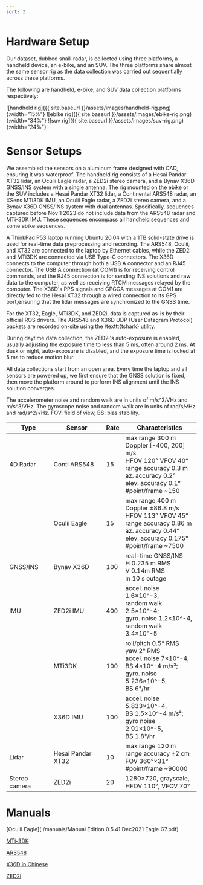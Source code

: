 ```yaml
---
sort: 2
---
```


# Hardware Setup

Our dataset, dubbed snail-radar, is collected using three platforms, a handheld device, an e-bike, and an SUV. The three platforms share almost the same sensor rig as the data collection was carried out sequentially across these platforms.

The following are handheld, e-bike, and SUV data collection platforms respectively:

![handheld rig]({{ site.baseurl }}/assets/images/handheld-rig.png){:width="15%"}
![ebike rig]({{ site.baseurl }}/assets/images/ebike-rig.png){:width="34%"}
![suv rig]({{ site.baseurl }}/assets/images/suv-rig.png){:width="24%"}

# Sensor Setups
We assembled the sensors on a aluminum frame designed with CAD, ensuring it was waterproof.
The handheld rig consists of a Hesai Pandar XT32 lidar, an Oculii Eagle radar, a ZED2i stereo camera, and a Bynav X36D GNSS/INS system with a single antenna.
The rig mounted on the ebike or the SUV includes a Hesai Pandar XT32 lidar, a Continental ARS548 radar, an XSens MTi3DK IMU, an Oculii Eagle radar, a ZED2i stereo camera, and a Bynav X36D GNSS/INS system with dual antennas.
Specifically, sequences captured before Nov 1 2023 do not include data from the ARS548 radar and MTi-3DK IMU.
These sequences encompass all handheld sequences and some ebike sequences.

A ThinkPad P53 laptop running Ubuntu 20.04 with a 1TB solid-state drive is used for real-time data preprocessing and recording. 
The ARS548, Oculii, and XT32 are connected to the laptop by Ethernet cables, while the ZED2i and MTi3DK are connected via USB Type-C connectors.
The X36D connects to the computer through both a USB A connector and an RJ45 connector. 
The USB A connection (at COM1) is for receiving control commands, 
and the RJ45 connection is for sending INS solutions and raw data to the computer, as well as receiving RTCM messages relayed by the computer.
The X36D's PPS signals and GPGGA messages at COM1 are directly fed to the Hesai XT32 through a wired connection to its GPS port,ensuring that the lidar messages are synchronized to the GNSS time.

For the XT32, Eagle, MTi3DK, and ZED2i, data is captured as-is by their official ROS drivers.
The ARS548 and X36D UDP (User Datagram Protocol) packets are recorded on-site using the \texttt{tshark} utility.

During daytime data collection, the ZED2i's auto-exposure is enabled, usually adjusting the exposure time to less than 5 ms, often around 2 ms.
At dusk or night, auto-exposure is disabled, and the exposure time is locked at 5 ms to reduce motion blur.

All data collections start from an open area.
Every time the laptop and all sensors are powered up, we first ensure that the GNSS solution is fixed, then move the platform around to perform INS alignment until the INS solution converges.

The accelerometer noise and random walk are in units of m/s^2/√Hz and m/s^3/√Hz. The gyroscope noise and random walk are in units of rad/s/√Hz and rad/s^2/√Hz. FOV: field of view, BS: bias stability.

| **Type**           | **Sensor**         | **Rate** | **Characteristics**                                                                 |
|--------------------|--------------------|----------|--------------------------------------------------------------------------------------|
| 4D Radar           | Conti ARS548       | 15       | max range 300 m <br> Doppler [-400, 200] m/s <br> HFOV 120° VFOV 40° <br> range accuracy 0.3 m <br> az. accuracy 0.2° <br> elev. accuracy 0.1° <br> \#point/frame ~150 |
|                    | Oculii Eagle       | 15       | max range 400 m <br> Doppler ±86.8 m/s <br> HFOV 113° VFOV 45° <br> range accuracy 0.86 m <br> az. accuracy 0.44° <br> elev. accuracy 0.175° <br> \#point/frame ~7500 |
| GNSS/INS           | Bynav X36D         | 100      | real-time GNSS/INS <br> H 0.235 m RMS <br> V 0.14m RMS <br> in 10 s outage                                    |
| IMU                | ZED2i IMU          | 400      | accel. noise 1.6×10^-3, <br> random walk 2.5×10^-4; <br> gyro. noise 1.2×10^-4, <br> random walk 3.4×10^-5    |
|                    | MTi3DK             | 100      | roll/pitch 0.5° RMS <br> yaw 2° RMS <br> accel. noise 7×10^-4, <br> BS 4×10^-4 m/s²; <br> gyro. noise 5.236×10^-5, <br> BS 6°/hr |
|                    | X36D IMU           | 100      | accel. noise 5.833×10^-4, <br> BS 1.5×10^-4 m/s²; <br> gyro noise 2.91×10^-5, <br> BS 1.8°/hr             |
| Lidar              | Hesai Pandar XT32  | 10       | max range 120 m <br> range accuracy ±2 cm <br> FOV 360°×31° <br> \#point/frame ~90000                      |
| Stereo camera      | ZED2i              | 20       | 1280×720, grayscale, <br> HFOV 110°, VFOV 70°                                                        |

# Manuals

[Oculii Eagle](./manuals/Manual Edition 0.5.41 Dec2021 Eagle G7.pdf)

[MTi-3DK](./manuals/MTi-3.pdf)

[ARS548](./manuals/Short_Description_2021_09_16-00_ARS548RDI_en_V1.0.pdf)

[X36D in Chinese](./manuals/UG035_X36D_%E7%94%A8%E6%88%B7%E6%89%8B%E5%86%8C_%E5%8C%97%E4%BA%91%E7%A7%91%E6%8A%80_20230418.pdf)

[ZED2i](https://www.stereolabs.com/en-hk/store/products/zed-2i)

